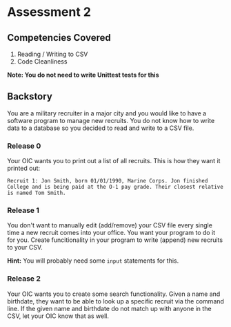# Assessment 2

## Competencies Covered
1. Reading / Writing to CSV
2. Code Cleanliness

**Note: You do not need to write Unittest tests for this**

## Backstory
You are a military recruiter in a major city and you would like to have a software program to manage new recruits. You do not know how to write data to a database so you decided to read and write to a CSV file.

### Release 0
Your OIC wants you to print out a list of all recruits. This is how they want it printed out:

```
Recruit 1: Jon Smith, born 01/01/1990, Marine Corps. Jon finished College and is being paid at the O-1 pay grade. Their closest relative is named Tom Smith.
```

### Release 1
You don't want to manually edit (add/remove) your CSV file every single time a new recruit comes into your office. You want your program to do it for you. Create funcitionality in your program to write (append) new recruits to your CSV.

**Hint:** You will probably need some `input` statements for this.

### Release 2
Your OIC wants you to create some search functionality. Given a name and birthdate, they want to be able to look up a specific recruit via the command line. If the given name and birthdate do not match up with anyone in the CSV, let your OIC know that as well.

